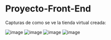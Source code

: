 # Proyecto-Front-End
Capturas de como se ve la tienda virtual creada:

![image](https://user-images.githubusercontent.com/111929587/200620433-db8da809-bfdc-43c9-85be-a11e79a7339e.png)
![image](https://user-images.githubusercontent.com/111929587/200620564-7679ae6a-614f-48db-a0b4-28bbe924b00d.png)
![image](https://user-images.githubusercontent.com/111929587/200620665-04fd77c1-c797-48b4-a27f-10317e3752ef.png)
![image](https://user-images.githubusercontent.com/111929587/200620798-3681f4d1-e68f-4aa6-a990-cd9129b4e4de.png)
